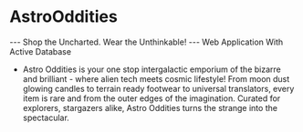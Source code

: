 # AstroOddities
  --- Shop the Uncharted. Wear the Unthinkable! ---
Web Application With Active Database

- Astro Oddities is your one stop intergalactic emporium of the bizarre and brilliant - where alien tech
meets cosmic lifestyle! From moon dust glowing candles to terrain ready footwear to universal 
translators, every item is rare and from the outer edges of the imagination. Curated for explorers, 
stargazers alike, Astro Oddities turns the strange into the spectacular.

